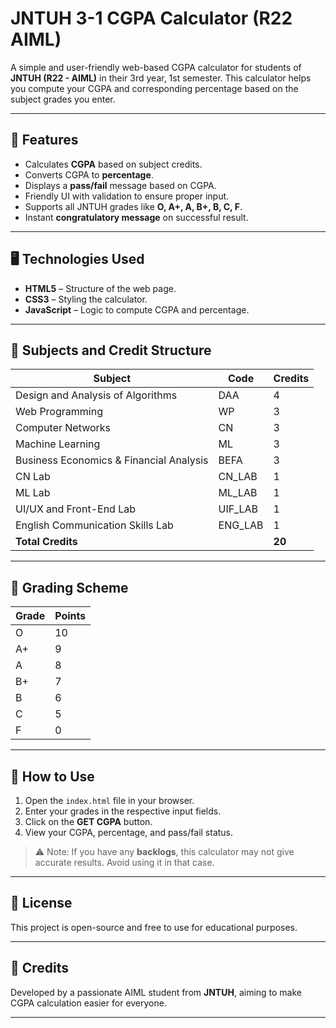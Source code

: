 # JNTUH 3-1 CGPA Calculator (R22 AIML)

A simple and user-friendly web-based CGPA calculator for students of **JNTUH (R22 - AIML)** in their 3rd year, 1st semester. This calculator helps you compute your CGPA and corresponding percentage based on the subject grades you enter.

---

## 🎯 Features

- Calculates **CGPA** based on subject credits.
- Converts CGPA to **percentage**.
- Displays a **pass/fail** message based on CGPA.
- Friendly UI with validation to ensure proper input.
- Supports all JNTUH grades like **O, A+, A, B+, B, C, F**.
- Instant **congratulatory message** on successful result.

---

## 🖥️ Technologies Used

- **HTML5** – Structure of the web page.
- **CSS3** – Styling the calculator.
- **JavaScript** – Logic to compute CGPA and percentage.

---

## 📘 Subjects and Credit Structure

| Subject     | Code     | Credits |
|-------------|----------|---------|
| Design and Analysis of Algorithms | DAA      | 4       |
| Web Programming                   | WP       | 3       |
| Computer Networks                 | CN       | 3       |
| Machine Learning                  | ML       | 3       |
| Business Economics & Financial Analysis | BEFA | 3       |
| CN Lab                            | CN_LAB   | 1       |
| ML Lab                            | ML_LAB   | 1       |
| UI/UX and Front-End Lab           | UIF_LAB  | 1       |
| English Communication Skills Lab | ENG_LAB  | 1       |
| **Total Credits**                |          | **20**  |

---

## 📐 Grading Scheme

| Grade | Points |
|-------|--------|
| O     | 10     |
| A+    | 9      |
| A     | 8      |
| B+    | 7      |
| B     | 6      |
| C     | 5      |
| F     | 0      |

---

## 🚀 How to Use

1. Open the `index.html` file in your browser.
2. Enter your grades in the respective input fields.
3. Click on the **GET CGPA** button.
4. View your CGPA, percentage, and pass/fail status.

> ⚠️ Note: If you have any **backlogs**, this calculator may not give accurate results. Avoid using it in that case.

---

## 📄 License

This project is open-source and free to use for educational purposes.

---

## 🙌 Credits

Developed by a passionate AIML student from **JNTUH**, aiming to make CGPA calculation easier for everyone.

---


